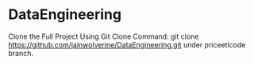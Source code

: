 # DataEngineering

Clone the Full Project Using Git Clone Command: git clone https://github.com/jainwolverine/DataEngineering.git under priceetlcode branch.
